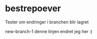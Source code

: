 # bestrepoever

Tester om endringer i branchen blir lagret

new-branch-1 denne linjen endret jeg her :)
